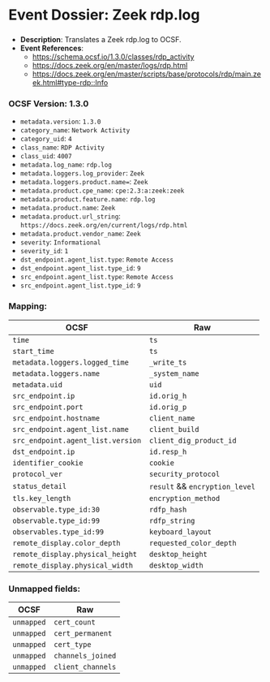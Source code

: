 # Event Dossier: Zeek rdp.log
### 
- **Description**: Translates a Zeek rdp.log to OCSF. 
- **Event References**:
  - https://schema.ocsf.io/1.3.0/classes/rdp_activity
  - https://docs.zeek.org/en/master/logs/rdp.html
  - https://docs.zeek.org/en/master/scripts/base/protocols/rdp/main.zeek.html#type-rdp::Info
    
 ### OCSF Version: 1.3.0
 - `metadata.version`: `1.3.0`
 - `category_name`: `Network Activity`
 - `category_uid`: `4`
 - `class_name`: `RDP Activity`
 - `class_uid`: `4007`
 - `metadata.log_name`: `rdp.log`
 - `metadata.loggers.log_provider`: `Zeek`
 - `metadata.loggers.product.name=`: `Zeek`
 - `metadata.product.cpe_name`: `cpe:2.3:a:zeek:zeek`
 - `metadata.product.feature.name`: `rdp.log`
 - `metadata.product.name`: `Zeek`
 - `metadata.product.url_string`: `https://docs.zeek.org/en/current/logs/rdp.html`
 - `metadata.product.vendor_name`: `Zeek`
 - `severity`: `Informational`
 - `severity_id`: `1`
 - `dst_endpoint.agent_list.type`: `Remote Access`
 - `dst_endpoint.agent_list.type_id`: `9`
 - `src_endpoint.agent_list.type`: `Remote Access`
 - `src_endpoint.agent_list.type_id`: `9`

 ### Mapping:

| OCSF                           | Raw               |
| ------------------------------ | ----------------- |
|`time`                          |`ts`               |
|`start_time`                    |`ts`               |
|`metadata.loggers.logged_time`  |`_write_ts`        |
|`metadata.loggers.name`         |`_system_name`     |
|`metadata.uid`                  |`uid`              |
|`src_endpoint.ip`               |`id.orig_h`        |
|`src_endpoint.port`             |`id.orig_p`        |
|`src_endpoint.hostname`         |`client_name`        |
|`src_endpoint.agent_list.name`  |`client_build`     |
|`src_endpoint.agent_list.version`|`client_dig_product_id`|   
|`dst_endpoint.ip`               |`id.resp_h`        |
|`identifier_cookie`             |`cookie`           |
|`protocol_ver`                  |`security_protocol`|
|`status_detail`                 |`result` && `encryption_level`|
|`tls.key_length`                |`encryption_method`|
|`observable.type_id:30`         |`rdfp_hash`        |
|`observable.type_id:99`         |`rdfp_string`      |
|`observables.type_id:99`        |`keyboard_layout`  |
|`remote_display.color_depth`    |`requested_color_depth` |
|`remote_display.physical_height`|`desktop_height`     |
|`remote_display.physical_width` |`desktop_width`      |

 ### Unmapped fields:
 
| OCSF                     | Raw                      |
| -------------------------| -------------------------|
|`unmapped`                      |`cert_count`        |
|`unmapped`                      |`cert_permanent`    |
|`unmapped`                      |`cert_type`         |
|`unmapped`                      |`channels_joined`   |
|`unmapped`                      |`client_channels`   |
